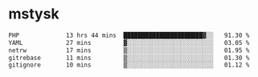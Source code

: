 # mstysk

<!--START_SECTION:waka-->

```txt
PHP             13 hrs 44 mins  ██████████████████████▓░░   91.30 %
YAML            27 mins         ▓░░░░░░░░░░░░░░░░░░░░░░░░   03.05 %
netrw           17 mins         ▒░░░░░░░░░░░░░░░░░░░░░░░░   01.95 %
gitrebase       11 mins         ▒░░░░░░░░░░░░░░░░░░░░░░░░   01.30 %
gitignore       10 mins         ▒░░░░░░░░░░░░░░░░░░░░░░░░   01.12 %
```

<!--END_SECTION:waka-->
